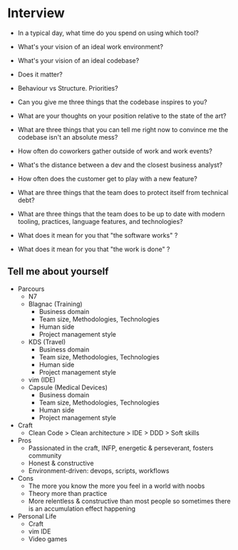 # Interview

* In a typical day, what time do you spend on using which tool?
* What's your vision of an ideal work environment?
* What's your vision of an ideal codebase?
* Does it matter?
* Behaviour vs Structure. Priorities?

* Can you give me three things that the codebase inspires to you?
* What are your thoughts on your position relative to the state of the art?
* What are three things that you can tell me right now to convince me the codebase isn't an absolute mess?
* How often do coworkers gather outside of work and work events?
* What's the distance between a dev and the closest business analyst?
* How often does the customer get to play with a new feature?
* What are three things that the team does to protect itself from technical debt?
* What are three things that the team does to be up to date with modern tooling, practices, language features, and technologies?
* What does it mean for you that "the software works" ?
* What does it mean for you that "the work is done" ?

## Tell me about yourself
* Parcours
	* N7
	* Blagnac (Training)
		* Business domain
		* Team size, Methodologies, Technologies
		* Human side
		* Project management style
	* KDS (Travel)
		* Business domain
		* Team size, Methodologies, Technologies
		* Human side
		* Project management style
	* vim (IDE)
	* Capsule (Medical Devices)
		* Business domain
		* Team size, Methodologies, Technologies
		* Human side
		* Project management style
* Craft
	* Clean Code > Clean architecture > IDE > DDD > Soft skills
* Pros
	* Passionated in the craft, INFP, energetic & perseverant, fosters community
	* Honest & constructive
	* Environment-driven: devops, scripts, workflows
* Cons
	* The more you know the more you feel in a world with noobs
	* Theory more than practice
	* More relentless & constructive than most people so sometimes there is an accumulation effect happening
* Personal Life
	* Craft
	* vim IDE
	* Video games
